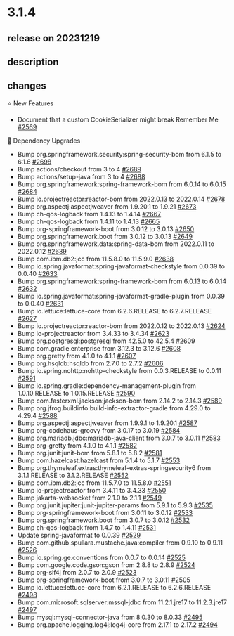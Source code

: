 # 3.1.4

## release on 20231219

## description

## changes

⭐ New Features

* Document that a custom CookieSerializer might break Remember Me <a href="https://github.com/spring-projects/spring-session/issues/2569" data-hovercard-type="issue" data-hovercard-url="/spring-projects/spring-session/issues/2569/hovercard">#2569</a>

🔨 Dependency Upgrades

* Bump org.springframework.security:spring-security-bom from 6.1.5 to 6.1.6 <a href="https://github.com/spring-projects/spring-session/pull/2698" data-hovercard-type="pull_request" data-hovercard-url="/spring-projects/spring-session/pull/2698/hovercard">#2698</a>
* Bump actions/checkout from 3 to 4 <a href="https://github.com/spring-projects/spring-session/pull/2689" data-hovercard-type="pull_request" data-hovercard-url="/spring-projects/spring-session/pull/2689/hovercard">#2689</a>
* Bump actions/setup-java from 3 to 4 <a href="https://github.com/spring-projects/spring-session/pull/2688" data-hovercard-type="pull_request" data-hovercard-url="/spring-projects/spring-session/pull/2688/hovercard">#2688</a>
* Bump org.springframework:spring-framework-bom from 6.0.14 to 6.0.15 <a href="https://github.com/spring-projects/spring-session/pull/2684" data-hovercard-type="pull_request" data-hovercard-url="/spring-projects/spring-session/pull/2684/hovercard">#2684</a>
* Bump io.projectreactor:reactor-bom from 2022.0.13 to 2022.0.14 <a href="https://github.com/spring-projects/spring-session/pull/2678" data-hovercard-type="pull_request" data-hovercard-url="/spring-projects/spring-session/pull/2678/hovercard">#2678</a>
* Bump org.aspectj:aspectjweaver from 1.9.20.1 to 1.9.21 <a href="https://github.com/spring-projects/spring-session/pull/2673" data-hovercard-type="pull_request" data-hovercard-url="/spring-projects/spring-session/pull/2673/hovercard">#2673</a>
* Bump ch-qos-logback from 1.4.13 to 1.4.14 <a href="https://github.com/spring-projects/spring-session/pull/2667" data-hovercard-type="pull_request" data-hovercard-url="/spring-projects/spring-session/pull/2667/hovercard">#2667</a>
* Bump ch-qos-logback from 1.4.11 to 1.4.13 <a href="https://github.com/spring-projects/spring-session/pull/2665" data-hovercard-type="pull_request" data-hovercard-url="/spring-projects/spring-session/pull/2665/hovercard">#2665</a>
* Bump org-springframework-boot from 3.0.12 to 3.0.13 <a href="https://github.com/spring-projects/spring-session/pull/2650" data-hovercard-type="pull_request" data-hovercard-url="/spring-projects/spring-session/pull/2650/hovercard">#2650</a>
* Bump org.springframework.boot from 3.0.12 to 3.0.13 <a href="https://github.com/spring-projects/spring-session/pull/2649" data-hovercard-type="pull_request" data-hovercard-url="/spring-projects/spring-session/pull/2649/hovercard">#2649</a>
* Bump org.springframework.data:spring-data-bom from 2022.0.11 to 2022.0.12 <a href="https://github.com/spring-projects/spring-session/pull/2639" data-hovercard-type="pull_request" data-hovercard-url="/spring-projects/spring-session/pull/2639/hovercard">#2639</a>
* Bump com.ibm.db2:jcc from 11.5.8.0 to 11.5.9.0 <a href="https://github.com/spring-projects/spring-session/pull/2638" data-hovercard-type="pull_request" data-hovercard-url="/spring-projects/spring-session/pull/2638/hovercard">#2638</a>
* Bump io.spring.javaformat:spring-javaformat-checkstyle from 0.0.39 to 0.0.40 <a href="https://github.com/spring-projects/spring-session/pull/2633" data-hovercard-type="pull_request" data-hovercard-url="/spring-projects/spring-session/pull/2633/hovercard">#2633</a>
* Bump org.springframework:spring-framework-bom from 6.0.13 to 6.0.14 <a href="https://github.com/spring-projects/spring-session/pull/2632" data-hovercard-type="pull_request" data-hovercard-url="/spring-projects/spring-session/pull/2632/hovercard">#2632</a>
* Bump io.spring.javaformat:spring-javaformat-gradle-plugin from 0.0.39 to 0.0.40 <a href="https://github.com/spring-projects/spring-session/pull/2631" data-hovercard-type="pull_request" data-hovercard-url="/spring-projects/spring-session/pull/2631/hovercard">#2631</a>
* Bump io.lettuce:lettuce-core from 6.2.6.RELEASE to 6.2.7.RELEASE <a href="https://github.com/spring-projects/spring-session/pull/2627" data-hovercard-type="pull_request" data-hovercard-url="/spring-projects/spring-session/pull/2627/hovercard">#2627</a>
* Bump io.projectreactor:reactor-bom from 2022.0.12 to 2022.0.13 <a href="https://github.com/spring-projects/spring-session/pull/2624" data-hovercard-type="pull_request" data-hovercard-url="/spring-projects/spring-session/pull/2624/hovercard">#2624</a>
* Bump io-projectreactor from 3.4.33 to 3.4.34 <a href="https://github.com/spring-projects/spring-session/pull/2623" data-hovercard-type="pull_request" data-hovercard-url="/spring-projects/spring-session/pull/2623/hovercard">#2623</a>
* Bump org.postgresql:postgresql from 42.5.0 to 42.5.4 <a href="https://github.com/spring-projects/spring-session/pull/2609" data-hovercard-type="pull_request" data-hovercard-url="/spring-projects/spring-session/pull/2609/hovercard">#2609</a>
* Bump com.gradle.enterprise from 3.12.3 to 3.12.6 <a href="https://github.com/spring-projects/spring-session/pull/2608" data-hovercard-type="pull_request" data-hovercard-url="/spring-projects/spring-session/pull/2608/hovercard">#2608</a>
* Bump org.gretty from 4.1.0 to 4.1.1 <a href="https://github.com/spring-projects/spring-session/pull/2607" data-hovercard-type="pull_request" data-hovercard-url="/spring-projects/spring-session/pull/2607/hovercard">#2607</a>
* Bump org.hsqldb:hsqldb from 2.7.0 to 2.7.2 <a href="https://github.com/spring-projects/spring-session/pull/2606" data-hovercard-type="pull_request" data-hovercard-url="/spring-projects/spring-session/pull/2606/hovercard">#2606</a>
* Bump io.spring.nohttp:nohttp-checkstyle from 0.0.3.RELEASE to 0.0.11 <a href="https://github.com/spring-projects/spring-session/pull/2591" data-hovercard-type="pull_request" data-hovercard-url="/spring-projects/spring-session/pull/2591/hovercard">#2591</a>
* Bump io.spring.gradle:dependency-management-plugin from 1.0.10.RELEASE to 1.0.15.RELEASE <a href="https://github.com/spring-projects/spring-session/pull/2590" data-hovercard-type="pull_request" data-hovercard-url="/spring-projects/spring-session/pull/2590/hovercard">#2590</a>
* Bump com.fasterxml.jackson:jackson-bom from 2.14.2 to 2.14.3 <a href="https://github.com/spring-projects/spring-session/pull/2589" data-hovercard-type="pull_request" data-hovercard-url="/spring-projects/spring-session/pull/2589/hovercard">#2589</a>
* Bump org.jfrog.buildinfo:build-info-extractor-gradle from 4.29.0 to 4.29.4 <a href="https://github.com/spring-projects/spring-session/pull/2588" data-hovercard-type="pull_request" data-hovercard-url="/spring-projects/spring-session/pull/2588/hovercard">#2588</a>
* Bump org.aspectj:aspectjweaver from 1.9.9.1 to 1.9.20.1 <a href="https://github.com/spring-projects/spring-session/pull/2587" data-hovercard-type="pull_request" data-hovercard-url="/spring-projects/spring-session/pull/2587/hovercard">#2587</a>
* Bump org-codehaus-groovy from 3.0.17 to 3.0.19 <a href="https://github.com/spring-projects/spring-session/pull/2584" data-hovercard-type="pull_request" data-hovercard-url="/spring-projects/spring-session/pull/2584/hovercard">#2584</a>
* Bump org.mariadb.jdbc:mariadb-java-client from 3.0.7 to 3.0.11 <a href="https://github.com/spring-projects/spring-session/pull/2583" data-hovercard-type="pull_request" data-hovercard-url="/spring-projects/spring-session/pull/2583/hovercard">#2583</a>
* Bump org-gretty from 4.1.0 to 4.1.1 <a href="https://github.com/spring-projects/spring-session/pull/2582" data-hovercard-type="pull_request" data-hovercard-url="/spring-projects/spring-session/pull/2582/hovercard">#2582</a>
* Bump org.junit:junit-bom from 5.8.1 to 5.8.2 <a href="https://github.com/spring-projects/spring-session/pull/2581" data-hovercard-type="pull_request" data-hovercard-url="/spring-projects/spring-session/pull/2581/hovercard">#2581</a>
* Bump com.hazelcast:hazelcast from 5.1.4 to 5.1.7 <a href="https://github.com/spring-projects/spring-session/pull/2553" data-hovercard-type="pull_request" data-hovercard-url="/spring-projects/spring-session/pull/2553/hovercard">#2553</a>
* Bump org.thymeleaf.extras:thymeleaf-extras-springsecurity6 from 3.1.1.RELEASE to 3.1.2.RELEASE <a href="https://github.com/spring-projects/spring-session/pull/2552" data-hovercard-type="pull_request" data-hovercard-url="/spring-projects/spring-session/pull/2552/hovercard">#2552</a>
* Bump com.ibm.db2:jcc from 11.5.7.0 to 11.5.8.0 <a href="https://github.com/spring-projects/spring-session/pull/2551" data-hovercard-type="pull_request" data-hovercard-url="/spring-projects/spring-session/pull/2551/hovercard">#2551</a>
* Bump io-projectreactor from 3.4.11 to 3.4.33 <a href="https://github.com/spring-projects/spring-session/pull/2550" data-hovercard-type="pull_request" data-hovercard-url="/spring-projects/spring-session/pull/2550/hovercard">#2550</a>
* Bump jakarta-websocket from 2.1.0 to 2.1.1 <a href="https://github.com/spring-projects/spring-session/pull/2549" data-hovercard-type="pull_request" data-hovercard-url="/spring-projects/spring-session/pull/2549/hovercard">#2549</a>
* Bump org.junit.jupiter:junit-jupiter-params from 5.9.1 to 5.9.3 <a href="https://github.com/spring-projects/spring-session/pull/2535" data-hovercard-type="pull_request" data-hovercard-url="/spring-projects/spring-session/pull/2535/hovercard">#2535</a>
* Bump org-springframework-boot from 3.0.11 to 3.0.12 <a href="https://github.com/spring-projects/spring-session/pull/2533" data-hovercard-type="pull_request" data-hovercard-url="/spring-projects/spring-session/pull/2533/hovercard">#2533</a>
* Bump org.springframework.boot from 3.0.7 to 3.0.12 <a href="https://github.com/spring-projects/spring-session/pull/2532" data-hovercard-type="pull_request" data-hovercard-url="/spring-projects/spring-session/pull/2532/hovercard">#2532</a>
* Bump ch-qos-logback from 1.4.7 to 1.4.11 <a href="https://github.com/spring-projects/spring-session/pull/2531" data-hovercard-type="pull_request" data-hovercard-url="/spring-projects/spring-session/pull/2531/hovercard">#2531</a>
* Update spring-javaformat to 0.0.39 <a href="https://github.com/spring-projects/spring-session/issues/2529" data-hovercard-type="issue" data-hovercard-url="/spring-projects/spring-session/issues/2529/hovercard">#2529</a>
* Bump com.github.spullara.mustache.java:compiler from 0.9.10 to 0.9.11 <a href="https://github.com/spring-projects/spring-session/pull/2526" data-hovercard-type="pull_request" data-hovercard-url="/spring-projects/spring-session/pull/2526/hovercard">#2526</a>
* Bump io.spring.ge.conventions from 0.0.7 to 0.0.14 <a href="https://github.com/spring-projects/spring-session/pull/2525" data-hovercard-type="pull_request" data-hovercard-url="/spring-projects/spring-session/pull/2525/hovercard">#2525</a>
* Bump com.google.code.gson:gson from 2.8.8 to 2.8.9 <a href="https://github.com/spring-projects/spring-session/pull/2524" data-hovercard-type="pull_request" data-hovercard-url="/spring-projects/spring-session/pull/2524/hovercard">#2524</a>
* Bump org-slf4j from 2.0.7 to 2.0.9 <a href="https://github.com/spring-projects/spring-session/pull/2523" data-hovercard-type="pull_request" data-hovercard-url="/spring-projects/spring-session/pull/2523/hovercard">#2523</a>
* Bump org-springframework-boot from 3.0.7 to 3.0.11 <a href="https://github.com/spring-projects/spring-session/pull/2505" data-hovercard-type="pull_request" data-hovercard-url="/spring-projects/spring-session/pull/2505/hovercard">#2505</a>
* Bump io.lettuce:lettuce-core from 6.2.1.RELEASE to 6.2.6.RELEASE <a href="https://github.com/spring-projects/spring-session/pull/2498" data-hovercard-type="pull_request" data-hovercard-url="/spring-projects/spring-session/pull/2498/hovercard">#2498</a>
* Bump com.microsoft.sqlserver:mssql-jdbc from 11.2.1.jre17 to 11.2.3.jre17 <a href="https://github.com/spring-projects/spring-session/pull/2497" data-hovercard-type="pull_request" data-hovercard-url="/spring-projects/spring-session/pull/2497/hovercard">#2497</a>
* Bump mysql:mysql-connector-java from 8.0.30 to 8.0.33 <a href="https://github.com/spring-projects/spring-session/pull/2495" data-hovercard-type="pull_request" data-hovercard-url="/spring-projects/spring-session/pull/2495/hovercard">#2495</a>
* Bump org.apache.logging.log4j:log4j-core from 2.17.1 to 2.17.2 <a href="https://github.com/spring-projects/spring-session/pull/2494" data-hovercard-type="pull_request" data-hovercard-url="/spring-projects/spring-session/pull/2494/hovercard">#2494</a>

